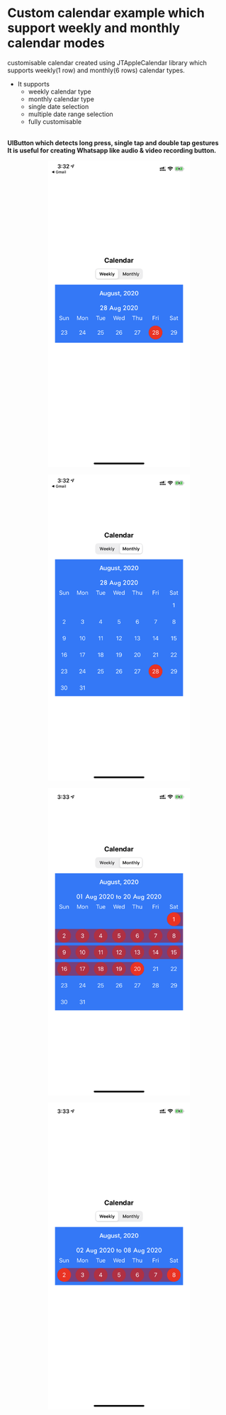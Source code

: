 # Custom calendar example which support weekly and monthly calendar modes
customisable calendar created using JTAppleCalendar library which supports weekly(1 row) and monthly(6 rows) calendar types.

* It supports
  - weekly calendar type 
  - monthly calendar type
  - single date selection
  - multiple date range selection
  - fully customisable
</br>
<B>UIButton which detects long press, single tap and double tap gestures</B>
</br>
<B>It is useful for creating Whatsapp like audio & video recording button.<B>
</br>

<p align="center">
  <img src= "Screenshots/screenshot1.PNG" width="320" >
</p>
<p align="center">
  <img src= "Screenshots/screenshot2.PNG" width="320" >
</p>
<p align="center">
  <img src= "Screenshots/screenshot3.PNG" width="320" >
</p>
<p align="center">
  <img src= "Screenshots/screenshot4.PNG" width="320" >
</p>
